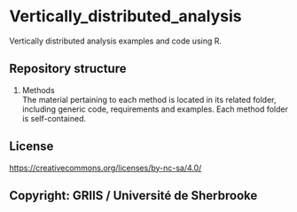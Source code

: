 # Vertically_distributed_analysis
Vertically distributed analysis examples and code using R.

## Repository structure

1. Methods  
The material pertaining to each method is located in its related folder, including generic code, requirements and examples.
Each method folder is self-contained.

## License

https://creativecommons.org/licenses/by-nc-sa/4.0/

## Copyright: GRIIS / Université de Sherbrooke
